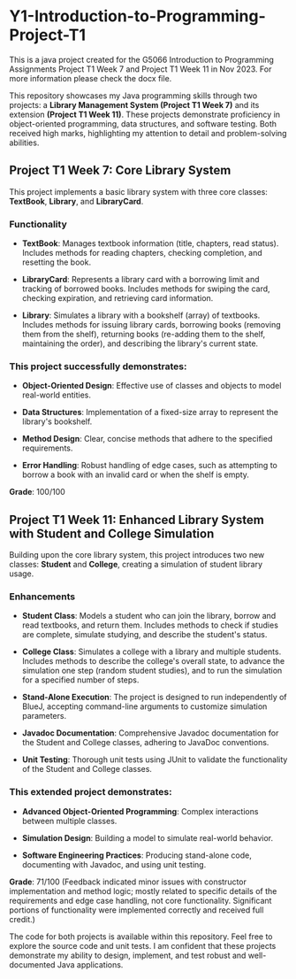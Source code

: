 # Y1-Introduction-to-Programming-Project-T1

This is a java project created for the G5066 Introduction to Programming Assignments Project T1 Week 7 and Project T1 Week 11 in Nov 2023. For more information please check the docx file. 

This repository showcases my Java programming skills through two projects: a **Library Management System (Project T1 Week 7)** and its extension **(Project T1 Week 11)**. These projects demonstrate proficiency in object-oriented programming, data structures, and software testing. Both received high marks, highlighting my attention to detail and problem-solving abilities.

## Project T1 Week 7: Core Library System

This project implements a basic library system with three core classes: **TextBook**, **Library**, and **LibraryCard**.

### Functionality

- **TextBook**: Manages textbook information (title, chapters, read status). Includes methods for reading chapters, checking completion, and resetting the book.
  
- **LibraryCard**: Represents a library card with a borrowing limit and tracking of borrowed books. Includes methods for swiping the card, checking expiration, and retrieving card information.
  
- **Library**: Simulates a library with a bookshelf (array) of textbooks. Includes methods for issuing library cards, borrowing books (removing them from the shelf), returning books (re-adding them to the shelf, maintaining the order), and describing the library's current state.

### This project successfully demonstrates:

- **Object-Oriented Design**: Effective use of classes and objects to model real-world entities.
  
- **Data Structures**: Implementation of a fixed-size array to represent the library's bookshelf.
  
- **Method Design**: Clear, concise methods that adhere to the specified requirements.
  
- **Error Handling**: Robust handling of edge cases, such as attempting to borrow a book with an invalid card or when the shelf is empty.

**Grade**: 100/100

## Project T1 Week 11: Enhanced Library System with Student and College Simulation

Building upon the core library system, this project introduces two new classes: **Student** and **College**, creating a simulation of student library usage.

### Enhancements

- **Student Class**: Models a student who can join the library, borrow and read textbooks, and return them. Includes methods to check if studies are complete, simulate studying, and describe the student's status.
  
- **College Class**: Simulates a college with a library and multiple students. Includes methods to describe the college's overall state, to advance the simulation one step (random student studies), and to run the simulation for a specified number of steps.
  
- **Stand-Alone Execution**: The project is designed to run independently of BlueJ, accepting command-line arguments to customize simulation parameters.
  
- **Javadoc Documentation**: Comprehensive Javadoc documentation for the Student and College classes, adhering to JavaDoc conventions.
  
- **Unit Testing**: Thorough unit tests using JUnit to validate the functionality of the Student and College classes.

### This extended project demonstrates:

- **Advanced Object-Oriented Programming**: Complex interactions between multiple classes.
  
- **Simulation Design**: Building a model to simulate real-world behavior.
  
- **Software Engineering Practices**: Producing stand-alone code, documenting with Javadoc, and using unit testing.

**Grade**: 71/100 (Feedback indicated minor issues with constructor implementation and method logic; mostly related to specific details of the requirements and edge case handling, not core functionality. Significant portions of functionality were implemented correctly and received full credit.)

The code for both projects is available within this repository. Feel free to explore the source code and unit tests. I am confident that these projects demonstrate my ability to design, implement, and test robust and well-documented Java applications.
